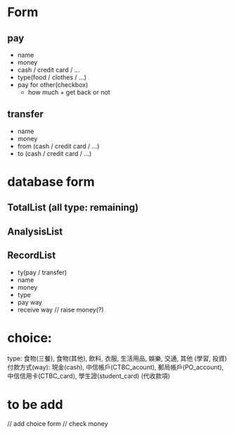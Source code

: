 # Form
## pay
* name
* money
* cash / credit card / ...
* type(food / clothes / ...)
* pay for other(checkbox)
    * how much + get back or not

## transfer
* name
* money
* from (cash / credit card / ...)
* to (cash / credit card / ...)

# database form
## TotalList (all type: remaining)

## AnalysisList

## RecordList

* ty(pay / transfer)
* name
* money
* type
* pay way
* receive way
// raise money(?)

# choice:
type: 食物(三餐), 食物(其他), 飲料, 衣服, 生活用品, 娛樂, 交通, 其他    (學習, 投資)
付款方式(way): 現金(cash), 中信帳戶(CTBC_acount), 郵局帳戶(PO_account), 中信信用卡(CTBC_card), 學生證(student_card)     (代收款項)

# to be add
// add choice form
// check money
